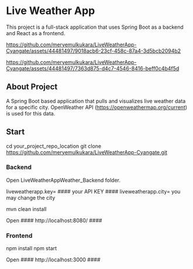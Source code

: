 # Live Weather App 

This project is a full-stack application that uses Spring Boot as a backend and React as a frontend.

https://github.com/meryemulkukara/LiveWeatherApp-Cyangate/assets/44481497/9018acb6-23cf-458c-87a4-3d5bcb2094b2

https://github.com/meryemulkukara/LiveWeatherApp-Cyangate/assets/44481497/7363d875-d4c7-4546-8416-beff0c4b4f5d


## About Project ##
A Spring Boot based application that pulls and visualizes live weather data for a specific city.
OpenWeather API (https://openweathermap.org/current) is used for this data.


## Start ##
  cd your_project_repo_location
  git clone https://github.com/meryemulkukara/LiveWeatherApp-Cyangate.git
  

### Backend ###

Open LiveWeatherAppWeather_Backend folder.

liveweatherapp.key= #### your API KEY ####
liveweatherapp.city= you may change the city

mvn clean install

Open #### http://localhost:8080/ ####

### Frontend ###

npm install 
npm start 

Open #### http://localhost:3000 ####









